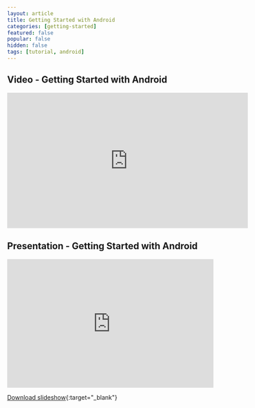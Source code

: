 ```yaml
---
layout: article
title: Getting Started with Android
categories: [getting-started]
featured: false
popular: false
hidden: false
tags: [tutorial, android]
---
```


## Video - Getting Started with Android

<iframe width="560" height="315" src="https://www.youtube.com/embed/qyFeEZMZpEY" frameborder="0" allow="accelerometer; autoplay; encrypted-media; gyroscope; picture-in-picture" allowfullscreen></iframe>

## Presentation - Getting Started with Android

<iframe src="https://docs.google.com/presentation/d/e/2PACX-1vRa_zqS3RMgD_KR8PKkyeEurq9yUuHfMrnRBnkIarn_T88jgZ7zEoIYLwbpdLc1uCZrxOUAkn_isZqZ/embed?start=false&loop=false&delayms=3000" frameborder="0" width="480" height="299" allowfullscreen="true" mozallowfullscreen="true" webkitallowfullscreen="true"></iframe>

[Download slideshow](https://drive.google.com/open?id=1RvkGbgP4MnJnRhHkmXwmmnVNsYNR_ZvcS65UURexBak){:target="_blank"}
